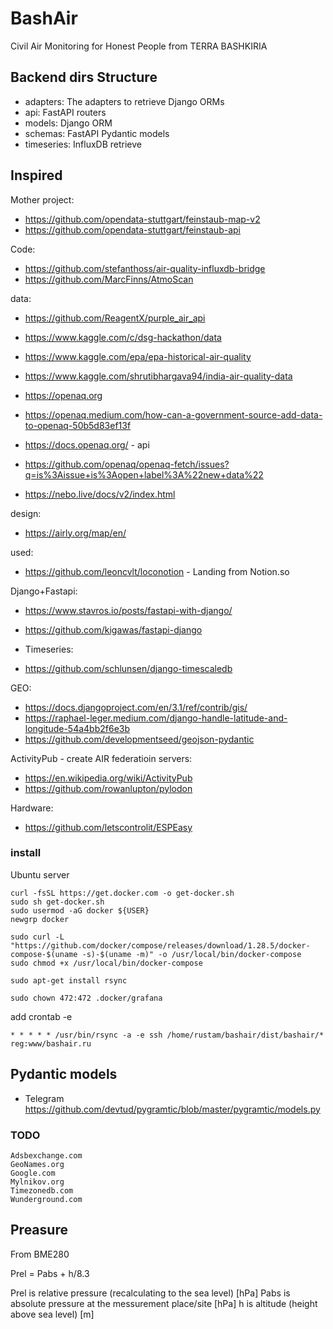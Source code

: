 # BashAir

Civil Air Monitoring for Honest People from TERRA BASHKIRIA


## Backend dirs Structure

* adapters: The adapters to retrieve Django ORMs
* api: FastAPI routers
* models: Django ORM
* schemas: FastAPI Pydantic models
* timeseries: InfluxDB retrieve


## Inspired

Mother project:

* https://github.com/opendata-stuttgart/feinstaub-map-v2
* https://github.com/opendata-stuttgart/feinstaub-api

Code:

* https://github.com/stefanthoss/air-quality-influxdb-bridge
* https://github.com/MarcFinns/AtmoScan
  
data:

* https://github.com/ReagentX/purple_air_api
* https://www.kaggle.com/c/dsg-hackathon/data
* https://www.kaggle.com/epa/epa-historical-air-quality
* https://www.kaggle.com/shrutibhargava94/india-air-quality-data

* https://openaq.org
* https://openaq.medium.com/how-can-a-government-source-add-data-to-openaq-50b5d83ef13f
* https://docs.openaq.org/ - api
* https://github.com/openaq/openaq-fetch/issues?q=is%3Aissue+is%3Aopen+label%3A%22new+data%22

* https://nebo.live/docs/v2/index.html

design:

* https://airly.org/map/en/

used:

* https://github.com/leoncvlt/loconotion - Landing from Notion.so


Django+Fastapi:

* https://www.stavros.io/posts/fastapi-with-django/
* https://github.com/kigawas/fastapi-django

* Timeseries:
* https://github.com/schlunsen/django-timescaledb

GEO:
* https://docs.djangoproject.com/en/3.1/ref/contrib/gis/
* https://raphael-leger.medium.com/django-handle-latitude-and-longitude-54a4bb2f6e3b
* https://github.com/developmentseed/geojson-pydantic

ActivityPub - create AIR federatioin servers:
* https://en.wikipedia.org/wiki/ActivityPub
* https://github.com/rowanlupton/pylodon

Hardware:
* https://github.com/letscontrolit/ESPEasy


### install 

Ubuntu server

```shell
curl -fsSL https://get.docker.com -o get-docker.sh
sudo sh get-docker.sh
sudo usermod -aG docker ${USER}
newgrp docker

sudo curl -L "https://github.com/docker/compose/releases/download/1.28.5/docker-compose-$(uname -s)-$(uname -m)" -o /usr/local/bin/docker-compose
sudo chmod +x /usr/local/bin/docker-compose

sudo apt-get install rsync

sudo chown 472:472 .docker/grafana
```

add crontab -e
```shell
* * * * * /usr/bin/rsync -a -e ssh /home/rustam/bashair/dist/bashair/* reg:www/bashair.ru
```

## Pydantic models

* Telegram https://github.com/devtud/pygramtic/blob/master/pygramtic/models.py


### TODO

```shell
Adsbexchange.com
GeoNames.org
Google.com
Mylnikov.org
Timezonedb.com
Wunderground.com
```

## Preasure

From BME280

Prel = Pabs + h/8.3

Prel is relative pressure (recalculating to the sea level) [hPa]
Pabs is absolute pressure at the messurement place/site [hPa]
h is altitude (height above sea level) [m]
